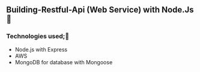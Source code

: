 ## Building-Restful-Api (Web Service) with Node.Js 🎉

### Technologies used;🚀
-   Node.js with Express
-   AWS
-   MongoDB for database with Mongoose